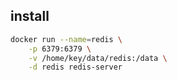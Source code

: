 ## install
```sh
docker run --name=redis \
    -p 6379:6379 \
    -v /home/key/data/redis:/data \
    -d redis redis-server
```
